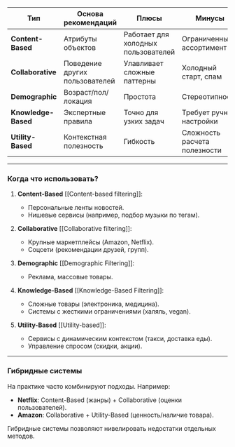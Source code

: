 
| **Тип**             | **Основа рекомендаций**        | **Плюсы**                           | **Минусы**                   |
| ------------------- | ------------------------------ | ----------------------------------- | ---------------------------- |
| **Content-Based**   | Атрибуты объектов              | Работает для холодных пользователей | Ограниченный ассортимент     |
| **Collaborative**   | Поведение других пользователей | Улавливает сложные паттерны         | Холодный старт, спам         |
| **Demographic**     | Возраст/пол/локация            | Простота                            | Стереотипность               |
| **Knowledge-Based** | Экспертные правила             | Точно для узких задач               | Требует ручной настройки     |
| **Utility-Based**   | Контекстная полезность         | Гибкость                            | Сложность расчета полезности |

---

### **Когда что использовать?**

1. **Content-Based** [[Content-based filtering]]:
    - Персональные ленты новостей.
    - Нишевые сервисы (например, подбор музыки по тегам).

2. **Collaborative** [[Collaborative filtering]]:
    - Крупные маркетплейсы (Amazon, Netflix).
    - Соцсети (рекомендации друзей, групп).

3. **Demographic** [[Demographic Filtering]]:
    - Реклама, массовые товары.

4. **Knowledge-Based** [[Knowledge-Based Filtering]]:
    - Сложные товары (электроника, медицина).
    - Системы с жесткими ограничениями (халяль, vegan).

5. **Utility-Based** [[Utility-based]]:
    - Сервисы с динамическим контекстом (такси, доставка еды).
    - Управление спросом (скидки, акции).

---

### **Гибридные системы**

На практике часто комбинируют подходы. Например:

- **Netflix**: Content-Based (жанры) + Collaborative (оценки пользователей).
- **Amazon**: Collaborative + Utility-Based (ценность/наличие товара).

Гибридные системы позволяют нивелировать недостатки отдельных методов.